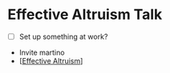 # Effective Altruism Talk
- [ ] Set up something at work?
- Invite martino
- [[Effective Altruism]]

[//begin]: # "Autogenerated link references for markdown compatibility"
[Effective Altruism]: effective-altruism.md "Effective Altruism"
[//end]: # "Autogenerated link references"